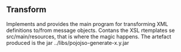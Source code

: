## Transform

Implements and provides the main program for transforming XML definitions to/from message objects.
Contans the XSL rtemplates se src/main/resources, that is where the magic happens.
The artefact produced is the jar ../libs/pojojso-generate-x.y.jar